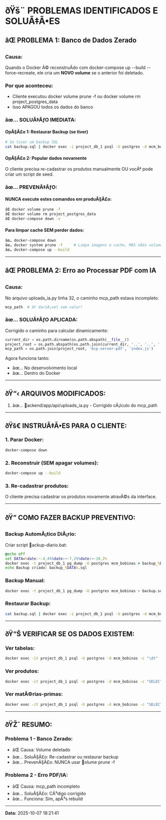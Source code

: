 ﻿# ðŸš¨ PROBLEMAS IDENTIFICADOS E SOLUÃ‡Ã•ES

## âŒ PROBLEMA 1: Banco de Dados Zerado

### **Causa:**
Quando o Docker Ã© reconstruÃ­do com docker-compose up --build --force-recreate, ele cria um **NOVO volume** se o anterior foi deletado.

### **Por que aconteceu:**
- Cliente executou docker volume prune -f ou docker volume rm project_postgres_data
- Isso APAGOU todos os dados do banco

### **âœ… SOLUÃ‡ÃƒO IMEDIATA:**

#### **OpÃ§Ã£o 1: Restaurar Backup (se tiver)**
```bash
# Se tiver um backup SQL
cat backup.sql | docker exec -i project_db_1 psql -U postgres -d mcm_bobinas
```

#### **OpÃ§Ã£o 2: Popular dados novamente**
O cliente precisa re-cadastrar os produtos manualmente OU vocÃª pode criar um script de seed.

### **âœ… PREVENÃ‡ÃƒO:**

#### **NUNCA execute estes comandos em produÃ§Ã£o:**
```bash
âŒ docker volume prune -f
âŒ docker volume rm project_postgres_data
âŒ docker-compose down -v
```

#### **Para limpar cache SEM perder dados:**
```bash
âœ… docker-compose down
âœ… docker system prune -f     # Limpa imagens e cache, MAS nÃ£o volumes
âœ… docker-compose up --build
```

---

## âŒ PROBLEMA 2: Erro ao Processar PDF com IA

### **Causa:**
No arquivo uploads_ia.py linha 32, o caminho mcp_path estava incompleto:
```python
mcp_path  # â† VariÃ¡vel sem valor!
```

### **âœ… SOLUÃ‡ÃƒO APLICADA:**
Corrigido o caminho para calcular dinamicamente:
```python
current_dir = os.path.dirname(os.path.abspath(__file__))
project_root = os.path.abspath(os.path.join(current_dir, '..', '..', '..'))
mcp_path = os.path.join(project_root, 'mcp-server-pdf', 'index.js')
```

Agora funciona tanto:
- âœ… No desenvolvimento local
- âœ… Dentro do Docker

---

## ðŸ“‹ ARQUIVOS MODIFICADOS:

1. âœ… ackend/app/api/uploads_ia.py - Corrigido cÃ¡lculo do mcp_path

---

## ðŸš€ INSTRUÃ‡Ã•ES PARA O CLIENTE:

### **1. Parar Docker:**
```bash
docker-compose down
```

### **2. Reconstruir (SEM apagar volumes):**
```bash
docker-compose up --build
```

### **3. Re-cadastrar produtos:**
O cliente precisa cadastrar os produtos novamente atravÃ©s da interface.

---

## ðŸ” COMO FAZER BACKUP PREVENTIVO:

### **Backup AutomÃ¡tico DiÃ¡rio:**
Criar script ackup-diario.bat:
```bat
@echo off
set DATA=%date:~-4,4%%date:~-7,2%%date:~-10,2%
docker exec -t project_db_1 pg_dump -U postgres mcm_bobinas > backup_%DATA%.sql
echo Backup criado: backup_%DATA%.sql
```

### **Backup Manual:**
```bash
docker exec -t project_db_1 pg_dump -U postgres mcm_bobinas > backup.sql
```

### **Restaurar Backup:**
```bash
cat backup.sql | docker exec -i project_db_1 psql -U postgres -d mcm_bobinas
```

---

## ðŸ“Š VERIFICAR SE OS DADOS EXISTEM:

### **Ver tabelas:**
```bash
docker exec -it project_db_1 psql -U postgres -d mcm_bobinas -c "\dt"
```

### **Ver produtos:**
```bash
docker exec -it project_db_1 psql -U postgres -d mcm_bobinas -c "SELECT * FROM produtos LIMIT 10;"
```

### **Ver matÃ©rias-primas:**
```bash
docker exec -it project_db_1 psql -U postgres -d mcm_bobinas -c "SELECT * FROM materias_primas LIMIT 10;"
```

---

## ðŸŽ¯ RESUMO:

### **Problema 1 - Banco Zerado:**
- âŒ Causa: Volume deletado
- âœ… SoluÃ§Ã£o: Re-cadastrar ou restaurar backup
- âœ… PrevenÃ§Ã£o: NUNCA usar olume prune -f

### **Problema 2 - Erro PDF/IA:**
- âŒ Causa: mcp_path incompleto
- âœ… SoluÃ§Ã£o: CÃ³digo corrigido
- âœ… Funciona: Sim, apÃ³s rebuild

---

**Data:** 2025-10-07 18:21:41
